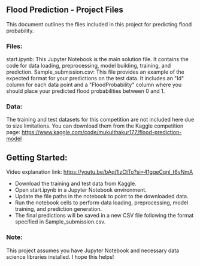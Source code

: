 ## Flood Prediction - Project Files
This document outlines the files included in this project for predicting flood probability.

### Files:

start.ipynb: This Jupyter Notebook is the main solution file. It contains the code for data loading, preprocessing, model building, training, and prediction.
Sample_submission.csv: This file provides an example of the expected format for your predictions on the test data. It includes an "Id" column for each data point and a "FloodProbability" column where you should place your predicted flood probabilities between 0 and 1.


### Data:

The training and test datasets for this competition are not included here due to size limitations.
You can download them from the Kaggle competition page: https://www.kaggle.com/code/mukulthakur177/flood-prediction-model
## Getting Started:
Video explanation link: https://youtu.be/bAqj1IzCtTo?si=41gqeCqnl_t6vNmA
* Download the training and test data from Kaggle.
* Open start.ipynb in a Jupyter Notebook environment.
* Update the file paths in the notebook to point to the downloaded data.
* Run the notebook cells to perform data loading, preprocessing, model training, and prediction generation.
* The final predictions will be saved in a new CSV file following the format specified in Sample_submission.csv.
### Note:

This project assumes you have Jupyter Notebook and necessary data science libraries installed.
I hope this helps!

